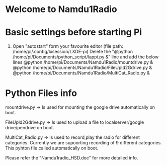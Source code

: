 #  Welcome to Namdu1Radio 

# Basic settings before starting Pi
1. Open "autostart" form your favourite editor (file path: /home/pi/.config/lxsession/LXDE-pi)
   Delete the "@python /home/pi/Documents/python_script/lappi.py &" line and add the below lines
   @python /home/pi/Documents/Namdu1Radio/mountdrive.py &
   @python /home/pi/Documents/Namdu1Radio/FileUpld2Gdrive.py &
   @python /home/pi/Documents/Namdu1Radio/MultiCat_Radio.py &
   
# Python Files info 
  mountdrive.py -> Is used for mounting the google drive automatically on boot.
  
  FileUpld2Gdrive.py -> Is used to upload a file to localserver/google drive/pendrive on boot.
  
  MultiCat_Radio.py -> Is used to record,play the radio for different categories. Currently we are supoorting recording of 9 different categories. This pyhton file called   automatically on boot.
  
Please refer the "Namdu1radio_HSD.doc" for more detailed info.
